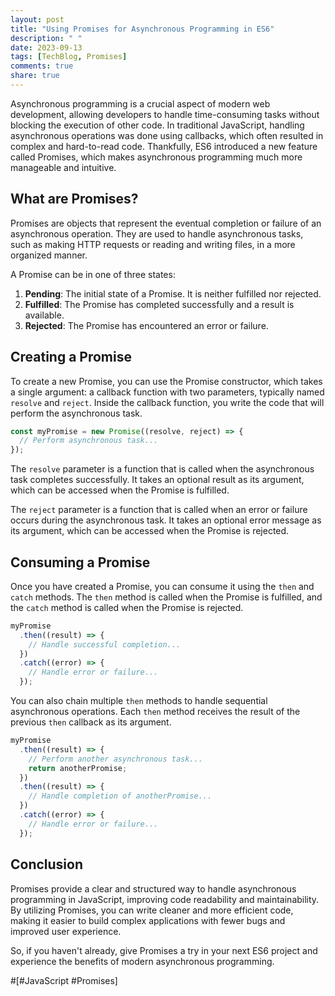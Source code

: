 ```yaml
---
layout: post
title: "Using Promises for Asynchronous Programming in ES6"
description: " "
date: 2023-09-13
tags: [TechBlog, Promises]
comments: true
share: true
---
```


Asynchronous programming is a crucial aspect of modern web development, allowing developers to handle time-consuming tasks without blocking the execution of other code. In traditional JavaScript, handling asynchronous operations was done using callbacks, which often resulted in complex and hard-to-read code. Thankfully, ES6 introduced a new feature called Promises, which makes asynchronous programming much more manageable and intuitive.

## What are Promises?

Promises are objects that represent the eventual completion or failure of an asynchronous operation. They are used to handle asynchronous tasks, such as making HTTP requests or reading and writing files, in a more organized manner.

A Promise can be in one of three states:

1. **Pending**: The initial state of a Promise. It is neither fulfilled nor rejected.
2. **Fulfilled**: The Promise has completed successfully and a result is available.
3. **Rejected**: The Promise has encountered an error or failure.

## Creating a Promise

To create a new Promise, you can use the Promise constructor, which takes a single argument: a callback function with two parameters, typically named `resolve` and `reject`. Inside the callback function, you write the code that will perform the asynchronous task.

```javascript
const myPromise = new Promise((resolve, reject) => {
  // Perform asynchronous task...
});
```

The `resolve` parameter is a function that is called when the asynchronous task completes successfully. It takes an optional result as its argument, which can be accessed when the Promise is fulfilled.

The `reject` parameter is a function that is called when an error or failure occurs during the asynchronous task. It takes an optional error message as its argument, which can be accessed when the Promise is rejected.

## Consuming a Promise

Once you have created a Promise, you can consume it using the `then` and `catch` methods. The `then` method is called when the Promise is fulfilled, and the `catch` method is called when the Promise is rejected.

```javascript
myPromise
  .then((result) => {
    // Handle successful completion...
  })
  .catch((error) => {
    // Handle error or failure...
  });
```

You can also chain multiple `then` methods to handle sequential asynchronous operations. Each `then` method receives the result of the previous `then` callback as its argument.

```javascript
myPromise
  .then((result) => {
    // Perform another asynchronous task...
    return anotherPromise;
  })
  .then((result) => {
    // Handle completion of anotherPromise...
  })
  .catch((error) => {
    // Handle error or failure...
  });
```

## Conclusion

Promises provide a clear and structured way to handle asynchronous programming in JavaScript, improving code readability and maintainability. By utilizing Promises, you can write cleaner and more efficient code, making it easier to build complex applications with fewer bugs and improved user experience.

So, if you haven't already, give Promises a try in your next ES6 project and experience the benefits of modern asynchronous programming.

#[#JavaScript #Promises]